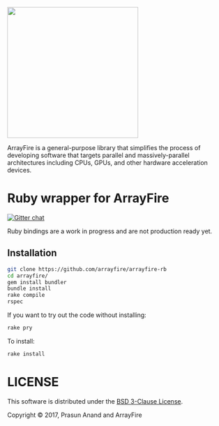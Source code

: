 <a href="http://arrayfire.com/"><img src="http://arrayfire.com/logos/arrayfire_logo_whitebkgnd.png" width="300"></a>

ArrayFire is a general-purpose library that simplifies the process of developing
software that targets parallel and massively-parallel architectures including
CPUs, GPUs, and other hardware acceleration devices.

# Ruby wrapper for ArrayFire

[![Gitter chat](https://badges.gitter.im/gitterHQ/gitter.png)](https://gitter.im/arrayfire/arrayfire-ruby)

Ruby bindings are a work in progress and are not production ready yet.

## Installation

```sh
git clone https://github.com/arrayfire/arrayfire-rb
cd arrayfire/
gem install bundler
bundle install
rake compile
rspec
```

If you want to try out the code without installing:

```sh
rake pry
```

To install:

```sh
rake install
```

# LICENSE

This software is distributed under the [BSD 3-Clause License](LICENSE).

Copyright © 2017, Prasun Anand and ArrayFire
